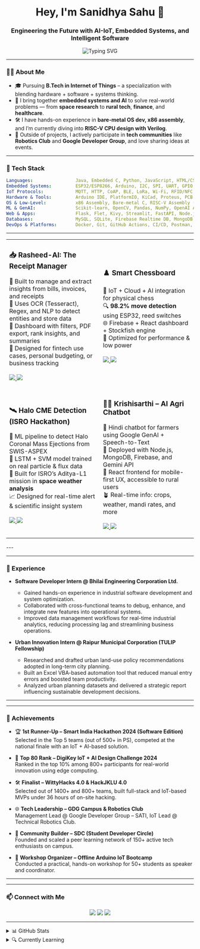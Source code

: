 <h1 align="center">Hey, I'm Sanidhya Sahu 👋</h1>
<h3 align="center">Engineering the Future with AI-IoT, Embedded Systems, and Intelligent Software</h3>

<p align="center">
  <img src="https://readme-typing-svg.demolab.com/?lines=IoT%20Engineer%20%7C%20System%20Thinker%20%7C%20Hardware%20+%20Software%20Generalist;Always%20Prototyping%2C%20Always%20Learning%20!" alt="Typing SVG" />
</p>

---

### 👨‍💻 About Me

- 🎓 Pursuing **B.Tech in Internet of Things** – a specialization with blending hardware + software + systems thinking.
- 🧠 I bring together **embedded systems and AI** to solve real-world problems — from **space research** to **rural tech**, **finance**, and **healthcare**.
- 🛠️ I have hands-on experience in **bare-metal OS dev, x86 assembly**, and I’m currently diving into **RISC-V CPU design with Verilog**.
- 💬 Outside of projects, I actively participate in **tech communities** like **Robotics Club** and **Google Developer Group**, and love sharing ideas at events.

---
### 🧰 Tech Stack

```yaml
Languages:                Java, Embedded C, Python, JavaScript, HTML/CSS, SQL, Bash
Embedded Systems:         ESP32/ESP8266, Arduino, I2C, SPI, UART, GPIO, PWM, ADC, RTOS, Microcontrollers
IoT Protocols:            MQTT, HTTP, CoAP, BLE, LoRa, Wi-Fi, RFID/NFC, TCP/IP
Hardware & Tools:         Arduino IDE, PlatformIO, KiCad, Proteus, PCB Design, Logic Analyzer
OS & Low-Level:           x86 Assembly, Bare-metal C, RISC-V Assembly (Learning), Verilog HDL
ML & GenAI:               Scikit-learn, OpenCV, Pandas, NumPy, OpenAI API, LLM Agents, LangChain, Streamlit
Web & Apps:               Flask, Flet, Kivy, Streamlit, FastAPI, Node.js, Express.js, Firebase SDK, React
Databases:                MySQL, SQLite, Firebase Realtime DB, MongoDB
DevOps & Platforms:       Docker, Git, GitHub Actions, CI/CD, Postman, AWS (EC2/S3), Firebase
```
---
<table>
<tr>
<td width="50%">

<h3>📥 Rasheed-AI: The Receipt Manager</h3>
<p>
💸 Built to manage and extract insights from bills, invoices, and receipts<br>
🧾 Uses OCR (Tesseract), Regex, and NLP to detect entities and store data<br>
📂 Dashboard with filters, PDF export, rank insights, and summaries<br>
🧪 Designed for fintech use cases, personal budgeting, or business tracking<br><br>
<a href="https://github.com/isanidhya/Raseed">
<img src="https://img.shields.io/github/stars/sanidhya-sahu/rasheed-receipt-manager?style=social" />
</a>
<a href="https://github.com/sanidhya-sahu/rasheed-receipt-manager">
<img src="https://img.shields.io/badge/View%20Project-171515?style=for-the-badge&logo=github&logoColor=white" />
</a>
</p>


</td>
<td width="50%">

<h3>♟️ Smart Chessboard</h3>
<p>
🧠 IoT + Cloud + AI integration for physical chess<br>
🔍 <strong>98.2% move detection</strong> using ESP32, reed switches<br>
🌐 Firebase + React dashboard + Stockfish engine<br>
🔋 Optimized for performance & low power<br><br>
<a href="https://github.com/sanidhya-sahu/chess-trace">
<img src="https://img.shields.io/github/stars/sanidhya-sahu/chess-trace?style=social" />
</a>
<a href="https://github.com/sanidhya-sahu/chess-trace">
<img src="https://img.shields.io/badge/View%20Project-171515?style=for-the-badge&logo=github&logoColor=white" />
</a>
</p>

</td>
</tr>

<tr>
<td width="50%">

<h3>🛰️ Halo CME Detection (ISRO Hackathon)</h3>
<p>
📡 ML pipeline to detect Halo Coronal Mass Ejections from SWIS-ASPEX<br>
🧪 LSTM + SVM model trained on real particle & flux data<br>
🚀 Built for ISRO’s Aditya-L1 mission in <strong>space weather analysis</strong><br>
📈 Designed for real-time alert & scientific insight system<br><br>
<a href="https://github.com/sanidhya-sahu/halo-cme-detector">
<img src="https://img.shields.io/github/stars/sanidhya-sahu/halo-cme-detector?style=social" />
</a>
<a href="https://github.com/sanidhya-sahu/halo-cme-detector">
<img src="https://img.shields.io/badge/View%20Project-171515?style=for-the-badge&logo=github&logoColor=white" />
</a>
</p>

</td>
<td width="50%">

<h3>🧑‍🌾 Krishisarthi – AI Agri Chatbot</h3>
<p>
🌾 Hindi chatbot for farmers using Google GenAI + Speech-to-Text<br>
💬 Deployed with Node.js, MongoDB, Firebase, and Gemini API<br>
📱 React frontend for mobile-first UX, accessible to rural users<br>
🪴 Real-time info: crops, weather, mandi rates, and more<br><br>
<a href="https://github.com/sanidhya-sahu/krishisarthi">
<img src="https://img.shields.io/github/stars/sanidhya-sahu/krishisarthi?style=social" />
</a>
<a href="https://github.com/sanidhya-sahu/krishisarthi">
<img src="https://img.shields.io/badge/View%20Project-171515?style=for-the-badge&logo=github&logoColor=white" />
</a>
</p>

</td>
</tr>
</table>
---

---

### 💼 Experience

* **Software Developer Intern @ Bhilai Engineering Corporation Ltd.**  
  * Gained hands-on experience in industrial software development and system optimization.  
  * Collaborated with cross-functional teams to debug, enhance, and integrate new features into operational systems.  
  * Improved data management workflows for real-time industrial analytics, reducing processing lag and streamlining business operations.

* **Urban Innovation Intern @ Raipur Municipal Corporation (TULIP Fellowship)**  
  * Researched and drafted urban land-use policy recommendations adopted in long-term city planning.  
  * Built an Excel VBA-based automation tool that reduced manual entry errors and boosted team productivity.  
  * Analyzed urban planning datasets and delivered a strategic report influencing sustainable development decisions.

---

---

### 🥇 Achievements


* 🏆 **1st Runner-Up – Smart India Hackathon 2024 (Software Edition)**  
  Selected in the Top 5 teams (out of 500+ in PS), competed at the national finale with an IoT + AI-based solution.

* 🧠 **Top 80 Rank – DigiKey IoT + AI Design Challenge 2024**  
  Ranked in the top 10% among 800+ participants for real-world innovation using edge computing.

* 🛠️ **Finalist – WittyHacks 4.0 & HackJKLU 4.0**  
  Selected out of 1400+ and 800+ teams, built full-stack and IoT-based MVPs under 36 hours of on-site hacking.

* 🌐 **Tech Leadership – GDG Campus & Robotics Club**  
  Management Lead @ Google Developer Group – SATI, IoT Lead @ Technical Robotics Club.

* 👥 **Community Builder – SDC (Student Developer Circle)**  
  Founded and scaled a peer learning network of 150+ active tech enthusiasts on campus.

* 🧪 **Workshop Organizer – Offline Arduino IoT Bootcamp**  
  Conducted a practical, hands-on workshop for 50+ students as speaker and coordinator.

---

---

### 📫 Connect with Me

<p align="center">
  <a href="mailto:sanidhyasahu612@gmail.com"><img src="https://img.shields.io/badge/Email-D14836?style=for-the-badge&logo=gmail&logoColor=white"></a>
  <a href="https://github.com/isanidhya"><img src="https://img.shields.io/badge/GitHub-100000?style=for-the-badge&logo=github&logoColor=white"></a>
  <a href="https://linkedin.com/in/sanidhya-sahu"><img src="https://img.shields.io/badge/LinkedIn-0077B5?style=for-the-badge&logo=linkedin&logoColor=white"></a>
</p>

---

<details>
<summary>📊 GitHub Stats</summary>

<div align="center">
  <table>
    <tr>
      <!-- GitHub Stats -->
      <td style="width: 49%; height: 330px;">
        <img 
          src="https://github-readme-stats.vercel.app/api?username=isanidhya&show_icons=true&theme=radical&hide_border=true&rank_icon=github" 
          alt="Sanidhya's GitHub Stats" 
          style="width: 100%; height: 100%; object-fit: cover; border-radius: 10px;" />
      </td>
      <!-- GitHub Streak -->
      <td style="width: 49%; height: 330px;">
        <img 
          src="https://github-readme-streak-stats.herokuapp.com?user=isanidhya&theme=radical&hide_border=true" 
          alt="Sanidhya's GitHub Streak" 
          style="width: 100%; height: 100%; object-fit: cover; border-radius: 10px;" />
      </td>
    </tr>
  </table>
</div>

<!-- Contribution Graph -->
<p align="center">
  <img width="90%" 
    src="https://github-readme-activity-graph.vercel.app/graph?username=isanidhya&theme=dracula&hide_border=true" 
    alt="Sanidhya's GitHub Activity Graph" />
</p>

<p align="center">
  <img src="https://komarev.com/ghpvc/?username=isanidhya&label=Profile%20views&color=0e75b6&style=flat" alt="Profile views" />
  &nbsp;•&nbsp;
  <a href="https://github.com/isanidhya?tab=followers">
    <img alt="followers" title="Follow me on GitHub" src="https://img.shields.io/github/followers/isanidhya?color=236ad3&label=Followers&logo=github&logoColor=white&style=flat" />
  </a>
</p>

</details>

<details>
<summary>🔍 Currently Learning</summary>

🧠 **AI & ML**
- Training ML models from scratch using real-world datasets
- Developing AI agents with LangChain, LangGraph & Gemini
- Building multi-modal with RAG and MCP Server

🖥️ **Systems & OS-Level**
- Bare-metal programming with x86 assembly & C
- Verilog HDL for RISC-V CPU design and digital logic simulation
- Socket programming, and low-level OS internals

🌐 **Full-Stack Web Development**
- Practicing full-stack application flow using MERN (MongoDB, Express, React, Node.js)
- Firebase + REST + real-time applications with state management

🚀 **DevOps & Cloud Infrastructure**
- Docker, Kubernetes, Redis, Kafka for scalable backend infra
- AWS EC2/S3, load balancing, CDN integration, CI/CD pipelines
- Monitoring & observability with Grafana, Prometheus (exploring)

📡 **IoT & Embedded Systems**
- Designing scalable IoT systems with security in focus
- Integrating MQTT, CoAP protocols with ESP32 & Node-RED

</details>
